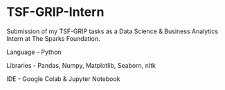 # TSF-GRIP-Intern
Submission of my TSF-GRIP tasks as a Data Science & Business Analytics Intern at The Sparks Foundation.

Language - Python

Libraries - Pandas, Numpy, Matplotlib, Seaborn, nltk

IDE - Google Colab & Jupyter Notebook
